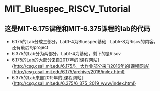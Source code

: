 # MIT_Bluespec_RISCV_Tutorial

## 这是MIT-6.175课程和MIT-6.375课程的lab的代码

- 6.175的Lab分成三部分，Lab1-4为Bluespec基础，Lab5-8为Riscv的内容，还有最后的project
- 6.375的Lab分为两部分，Lab1-4为基础，剩下的是Riscv
- 6.175的Lab的大部分来自2017年的[课程网站]{http://csg.csail.mit.edu/6.175/}，大作业部分来自2016年的[课程网站]{http://csg.csail.mit.edu/6.175/archive/2016/index.html}
- 6.375的Lab来自2019年的[课程网站]{http://csg.csail.mit.edu/6.375/6_375_2019_www/index.html}
